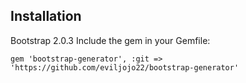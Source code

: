 Installation
------------

Bootstrap 2.0.3
Include the gem in your Gemfile:

    gem 'bootstrap-generator', :git => 'https://github.com/eviljojo22/bootstrap-generator'
